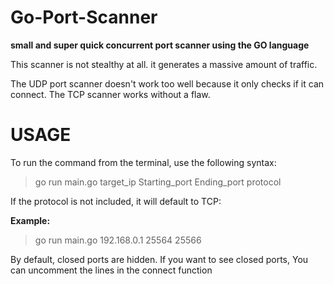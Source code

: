# Go-Port-Scanner
**small and super quick concurrent port scanner using the GO language**

This scanner is not stealthy at all. it generates a massive amount of traffic. 

The UDP port scanner doesn't work too well because it only checks if it can connect. 
The TCP scanner works without a flaw.

# USAGE
To run the command from the terminal, use the following syntax:
> go run main.go target_ip Starting_port Ending_port protocol

If the protocol is not included, it will default to TCP:

**Example:**
> go run main.go 192.168.0.1 25564 25566

By default, closed ports are hidden. If you want to see closed ports, You can uncomment the lines in the connect function
